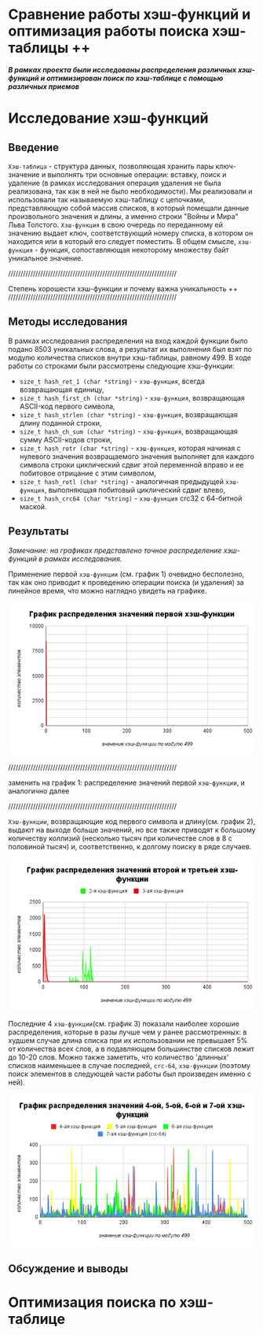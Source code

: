 # Сравнение работы хэш-функций и оптимизация работы поиска хэш-таблицы ++

***В рамках проекта были исследованы распределения различных хэш-функций и оптимизирован поиск по хэш-таблице с помощью различных приемов***

# Исследование хэш-функций

## Введение 

`Хэш-таблица` - структура данных, позволяющая хранить пары ключ-значение и выполнять три основные операции: вставку, поиск и удаление (в рамках исследования операция удаления не была реализована, так как в ней не было необходимости). Мы реализовали и использовали так называемую хэш-таблицу с цепочками, представляющую собой массив списков, в который помещали данные произвольного значения и длины, а именно строки "Войны и Мира" Льва Толстого. `Хэш-функция` в свою очередь по переданному ей значению выдает ключ, соответствующий номеру списка, в котором он находится или в который его следует поместить. В общем смысле, `хэш-функция` - функция, сопоставляющая некоторому множеству байт уникальное значение.

////////////////////////////////////////////////////////////////////

Степень хорошести хэш-функции и почему важна уникальность ++
////////////////////////////////////////////////////////////////////

## Методы исследования 

В рамках исследования распределения на вход каждой функции было подано 8503 уникальных слова, а результат их выполнения был взят по модулю количества списков внутри хэш-таблицы, равному 499. В ходе работы со строками были рассмотрены следующие хэш-функции:
- `size_t hash_ret_1 (char *string)` - `хэш-функция`, всегда возвращающая единицу,
- `size_t hash_first_ch (char *string)` - `хэш-функция`, возвращающая ASCII-код первого символа, 
- `size_t hash_strlen (char *string)` - `хэш-функция`, возвращающая длину поданной строки,
- `size_t hash_ch_sum (char *string)` - `хэш-функция`, возвращающая сумму  ASCII-кодов строки,
- `size_t hash_rotr (char *string)` - `хэш-функция`, которая начиная с нулевого значения возвращаемого значения выполняет для каждого символа строки циклический сдвиг этой переменной вправо и ее побитовое отрицание с этим символом,
- `size_t hash_rotl (char *string)` - аналогичная предыдущей `хэш-функция`, выполняющая побитовый циклический сдвиг влево,
- `size_t hash_crc64 (char *string)` - `хэш-функция` crc32 с 64-битной маской.

## Результаты 

*Замечание: на графиках представлено точное распределение хэш-функций в рамках исследования.*

Применение первой `хэш-функции` (см. график 1) очевидно бесполезно, так как оно приводит к проведению операции поиска (и удаления) за линейное время, что можно наглядно увидеть на графике.

![](/data/histograms/histogram_of_1_func.png?raw=true)

////////////////////////////////////////////////////////////////////

заменить на график 1: распределение значений первой `хэш-функции`, и аналогично далее

////////////////////////////////////////////////////////////////////

`Хэш-функции`, возвращающие код первого символа и длину(см. график 2), выдают на выходе больше значений, но все также приводят к большому количеству коллизий (несколько тысяч при количестве слов в 8 с половиной тысяч) и, соответственно, к долгому поиску в ряде случаев.

![](/data/histograms/histogram_of_2_3_funcs.png?raw=true)

Последние 4 `хэш-функции`(см. график 3) показали наиболее хорошие распределения, которые в разы лучше чем у ранее рассмотренных: в худшем случае длина списка при их использовании не превышает 5% от количества всех слов, а в подавляющем большинстве списков лежит до 10-20 слов. Можно также заметить, что количество 'длинных' списков наименьшее в случае последней, `crc-64`, `хэш-функции` (поэтому поиск элементов в следующей части работы был произведен именно с ней).

![](/data/histograms/histogram_of_4_5_6_7_funcs.png?raw=true)


## Обсуждение и выводы 



# Оптимизация поиска по хэш-таблице

